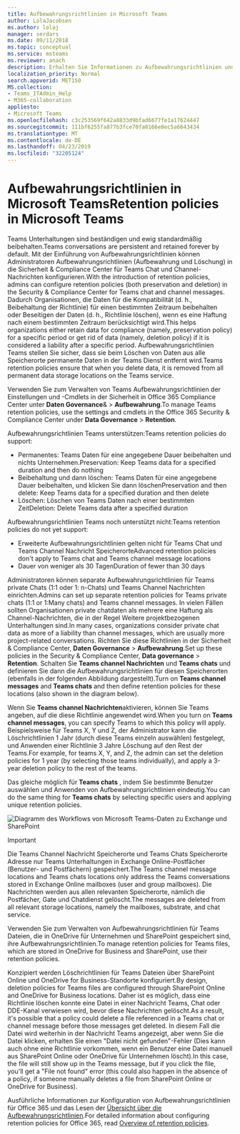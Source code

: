 ```yaml
---
title: Aufbewahrungsrichtlinien in Microsoft Teams
author: LolaJacobsen
ms.author: lolaj
manager: serdars
ms.date: 09/11/2018
ms.topic: conceptual
ms.service: msteams
ms.reviewer: anach
description: Erhalten Sie Informationen zu Aufbewahrungsrichtlinien und wie sie in Teams verwaltet.
localization_priority: Normal
search.appverid: MET150
MS.collection:
- Teams_ITAdmin_Help
- M365-collaboration
appliesto:
- Microsoft Teams
ms.openlocfilehash: c3c253569f642a8833d9bfad6677fe1a17624447
ms.sourcegitcommit: 111bf6255fa877b3fce70fa8166e8ec5a6643434
ms.translationtype: MT
ms.contentlocale: de-DE
ms.lasthandoff: 04/23/2019
ms.locfileid: "32205124"
---
```

# <a name="retention-policies-in-microsoft-teams"></a><span data-ttu-id="09771-103">Aufbewahrungsrichtlinien in Microsoft Teams</span><span class="sxs-lookup"><span data-stu-id="09771-103">Retention policies in Microsoft Teams</span></span>

<span data-ttu-id="09771-104">Teams Unterhaltungen sind beständigen und ewig standardmäßig beibehalten.</span><span class="sxs-lookup"><span data-stu-id="09771-104">Teams conversations are persistent and retained forever by default.</span></span> <span data-ttu-id="09771-105">Mit der Einführung von Aufbewahrungsrichtlinien können Administratoren Aufbewahrungsrichtlinien (Aufbewahrung und Löschung) in die Sicherheit & Compliance Center für Teams Chat und Channel-Nachrichten konfigurieren.</span><span class="sxs-lookup"><span data-stu-id="09771-105">With the introduction of retention policies, admins can configure retention policies (both preservation and deletion) in the Security & Compliance Center for Teams chat and channel messages.</span></span> <span data-ttu-id="09771-106">Dadurch Organisationen, die Daten für die Kompatibilität (d. h., Beibehaltung der Richtlinie) für einen bestimmten Zeitraum beibehalten oder Beseitigen der Daten (d. h., Richtlinie löschen), wenn es eine Haftung nach einem bestimmten Zeitraum berücksichtigt wird.</span><span class="sxs-lookup"><span data-stu-id="09771-106">This helps organizations either retain data for compliance (namely, preservation policy) for a specific period or get rid of data (namely, deletion policy) if it is considered a liability after a specific period.</span></span> <span data-ttu-id="09771-107">Aufbewahrungsrichtlinien Teams stellen Sie sicher, dass sie beim Löschen von Daten aus alle Speicherorte permanente Daten in der Teams Dienst entfernt wird.</span><span class="sxs-lookup"><span data-stu-id="09771-107">Teams retention policies ensure that when you delete data, it is removed from all permanent data storage locations on the Teams service.</span></span> 

<span data-ttu-id="09771-108">Verwenden Sie zum Verwalten von Teams Aufbewahrungsrichtlinien der Einstellungen und -Cmdlets in der Sicherheit in Office 365 Compliance Center unter **Daten Governance**& > **Aufbewahrung**.</span><span class="sxs-lookup"><span data-stu-id="09771-108">To manage Teams retention policies, use the settings and cmdlets in the Office 365 Security & Compliance Center under **Data Governance** > **Retention**.</span></span>

<span data-ttu-id="09771-109">Aufbewahrungsrichtlinien Teams unterstützen:</span><span class="sxs-lookup"><span data-stu-id="09771-109">Teams retention policies do support:</span></span> 
    
- <span data-ttu-id="09771-110">Permanentes: Teams Daten für eine angegebene Dauer beibehalten und nichts Unternehmen.</span><span class="sxs-lookup"><span data-stu-id="09771-110">Preservation: Keep Teams data for a specified duration and then do nothing</span></span>
- <span data-ttu-id="09771-111">Beibehaltung und dann löschen: Teams Daten für eine angegebene Dauer beibehalten, und klicken Sie dann löschen</span><span class="sxs-lookup"><span data-stu-id="09771-111">Preservation and then delete: Keep Teams data for a specified duration and then delete</span></span>
- <span data-ttu-id="09771-112">Löschen: Löschen von Teams Daten nach einer bestimmten Zeit</span><span class="sxs-lookup"><span data-stu-id="09771-112">Deletion: Delete Teams data after a specified duration</span></span>

<span data-ttu-id="09771-113">Aufbewahrungsrichtlinien Teams noch unterstützt nicht:</span><span class="sxs-lookup"><span data-stu-id="09771-113">Teams retention policies do not yet support:</span></span>

- <span data-ttu-id="09771-114">Erweiterte Aufbewahrungsrichtlinien gelten nicht für Teams Chat und Teams Channel Nachricht Speicherorte</span><span class="sxs-lookup"><span data-stu-id="09771-114">Advanced retention policies don't apply to Teams chat and Teams channel message locations</span></span>
- <span data-ttu-id="09771-115">Dauer von weniger als 30 Tagen</span><span class="sxs-lookup"><span data-stu-id="09771-115">Duration of fewer than 30 days</span></span>

<span data-ttu-id="09771-116">Administratoren können separate Aufbewahrungsrichtlinien für Teams private Chats (1:1 oder 1: n-Chats) und Teams Channel Nachrichten einrichten.</span><span class="sxs-lookup"><span data-stu-id="09771-116">Admins can set up separate retention policies for Teams private chats (1:1 or 1:Many chats) and Teams channel messages.</span></span> <span data-ttu-id="09771-117">In vielen Fällen sollten Organisationen private chatdaten als mehrere eine Haftung als Channel-Nachrichten, die in der Regel Weitere projektbezogenen Unterhaltungen sind.</span><span class="sxs-lookup"><span data-stu-id="09771-117">In many cases, organizations consider private chat data as more of a liability than channel messages, which are usually more project-related conversations.</span></span> <span data-ttu-id="09771-118">Richten Sie diese Richtlinien in der Sicherheit & Compliance Center, **Daten Governance** > **Aufbewahrung**.</span><span class="sxs-lookup"><span data-stu-id="09771-118">Set up these policies in the Security & Compliance Center, **Data governance** > **Retention**.</span></span> <span data-ttu-id="09771-119">Schalten Sie **Teams channel Nachrichten** und **Teams chats** und definieren Sie dann die Aufbewahrungsrichtlinien für diesen Speicherorten (ebenfalls in der folgenden Abbildung dargestellt).</span><span class="sxs-lookup"><span data-stu-id="09771-119">Turn on **Teams channel messages** and **Teams chats** and then define retention policies for these locations (also shown in the diagram below).</span></span> 

<span data-ttu-id="09771-120">Wenn Sie **Teams channel Nachrichten**aktivieren, können Sie Teams angeben, auf die diese Richtlinie angewendet wird.</span><span class="sxs-lookup"><span data-stu-id="09771-120">When you turn on **Teams channel messages**, you can specify Teams to which this policy will apply.</span></span> <span data-ttu-id="09771-121">Beispielsweise für Teams X, Y und Z, der Administrator kann die Löschrichtlinien 1 Jahr (durch diese Teams einzeln auswählen) festgelegt, und Anwenden einer Richtlinie 3 Jahre Löschung auf den Rest der Teams.</span><span class="sxs-lookup"><span data-stu-id="09771-121">For example, for teams X, Y, and Z, the admin can set the deletion policies for 1 year (by selecting those teams individually), and apply a 3-year deletion policy to the rest of the teams.</span></span> 

<span data-ttu-id="09771-122">Das gleiche möglich für **Teams chats** , indem Sie bestimmte Benutzer auswählen und Anwenden von Aufbewahrungsrichtlinien eindeutig.</span><span class="sxs-lookup"><span data-stu-id="09771-122">You can do the same thing for **Teams chats** by selecting specific users and applying unique retention policies.</span></span> 

![Diagramm des Workflows von Microsoft Teams-Daten zu Exchange und SharePoint](media/Retention-Policies.png)


> [!IMPORTANT]
> <span data-ttu-id="09771-124">Die Teams Channel Nachricht Speicherorte und Teams Chats Speicherorte Adresse nur Teams Unterhaltungen in Exchange Online-Postfächer (Benutzer- und Postfächern) gespeichert.</span><span class="sxs-lookup"><span data-stu-id="09771-124">The Teams channel message locations and Teams chats locations only address the Teams conversations stored in Exchange Online mailboxes (user and group mailboxes).</span></span> <span data-ttu-id="09771-125">Die Nachrichten werden aus allen relevanten Speicherorte, nämlich die Postfächer, Gate und Chatdienst gelöscht.</span><span class="sxs-lookup"><span data-stu-id="09771-125">The messages are deleted from all relevant storage locations, namely the mailboxes, substrate, and chat service.</span></span> 
> 
> <span data-ttu-id="09771-126">Verwenden Sie zum Verwalten von Aufbewahrungsrichtlinien für Teams Dateien, die in OneDrive für Unternehmen und SharePoint gespeichert sind, ihre Aufbewahrungsrichtlinien.</span><span class="sxs-lookup"><span data-stu-id="09771-126">To manage retention policies for Teams files, which are stored in OneDrive for Business and SharePoint, use their retention policies.</span></span>

<span data-ttu-id="09771-127">Konzipiert werden Löschrichtlinien für Teams Dateien über SharePoint Online und OneDrive for Business-Standorte konfiguriert.</span><span class="sxs-lookup"><span data-stu-id="09771-127">By design, deletion policies for Teams files are configured through SharePoint Online and OneDrive for Business locations.</span></span> <span data-ttu-id="09771-128">Daher ist es möglich, dass eine Richtlinie löschen konnte eine Datei in einer Nachricht Teams, Chat oder DDE-Kanal verwiesen wird, bevor diese Nachrichten gelöscht.</span><span class="sxs-lookup"><span data-stu-id="09771-128">As a result, it's possible that a policy could delete a file referenced in a Teams chat or channel message before those messages get deleted.</span></span> <span data-ttu-id="09771-129">In diesem Fall die Datei wird weiterhin in der Nachricht Teams angezeigt, aber wenn Sie die Datei klicken, erhalten Sie einen "Datei nicht gefunden"-Fehler (Dies kann auch ohne eine Richtlinie vorkommen, wenn ein Benutzer eine Datei manuell aus SharePoint Online oder OneDrive für Unternehmen löscht).</span><span class="sxs-lookup"><span data-stu-id="09771-129">In this case, the file will still show up in the Teams message, but if you click the file, you'll get a "File not found" error (this could also happen in the absence of a policy, if someone manually deletes a file from SharePoint Online or OneDrive for Business).</span></span>

<span data-ttu-id="09771-130">Ausführliche Informationen zur Konfiguration von Aufbewahrungsrichtlinien für Office 365 und das Lesen der [Übersicht über die Aufbewahrungsrichtlinien](https://support.office.com/article/overview-of-retention-policies-5e377752-700d-4870-9b6d-12bfc12d2423).</span><span class="sxs-lookup"><span data-stu-id="09771-130">For detailed information about configuring retention policies for Office 365, read [Overview of retention policies](https://support.office.com/article/overview-of-retention-policies-5e377752-700d-4870-9b6d-12bfc12d2423).</span></span>
 
